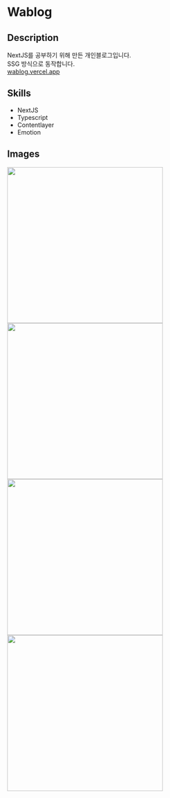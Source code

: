 # Wablog

## Description

NextJS를 공부하기 위해 만든 개인블로그입니다.<br/>
SSG 방식으로 동작합니다.<br/>
[wablog.vercel.app](https://wablog.vercel.app)

## Skills

- NextJS
- Typescript
- Contentlayer
- Emotion

## Images

<img src="https://user-images.githubusercontent.com/50460114/189477133-761cb826-27bc-4a5e-9263-ba2aa9116519.png" width="360px" />
<img src="https://user-images.githubusercontent.com/50460114/189477139-f0ed70df-bd25-4bc5-9867-760430737cf8.png" width="360px" />
<img src="https://user-images.githubusercontent.com/50460114/189477140-c520a579-282c-48cd-9fff-ed8929771f49.png" width="360px" />
<img src="https://user-images.githubusercontent.com/50460114/189477146-9cdecf43-7c66-4dc2-895b-4b1bcbca24e0.png" width="360px" />

